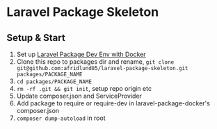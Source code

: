 # Laravel Package Skeleton

## Setup & Start

1. Set up [Laravel Package Dev Env with Docker](https://github.com/afridlund85/laravel-package-docker)
2. Clone this repo to packages dir and rename, `git clone git@github.com:afridlund85/laravel-package-skeleton.git packages/PACKAGE_NAME`
3. `cd packages/PACKAGE_NAME`
4. `rm -rf .git && git init`, setup repo origin etc
5. Update composer.json and ServiceProvider
6. Add package to require or require-dev in laravel-package-docker's composer.json
7. `composer dump-autoload` in root
